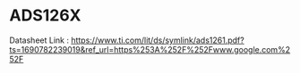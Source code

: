 # ADS126X

Datasheet Link : https://www.ti.com/lit/ds/symlink/ads1261.pdf?ts=1690782239019&ref_url=https%253A%252F%252Fwww.google.com%252F
